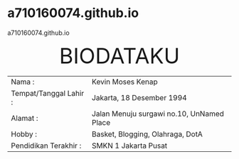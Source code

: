 # a710160074.github.io
a710160074.github.io
<html>

<head>
 <title>BIODATAKU</title>

<body>
 <center>
 <font size="25px">
 BIODATAKU
 </font>
 </center>
 
 <table>
 <tr>
 <td>Nama :</td>
 <td>Kevin Moses Kenap</td>
 </tr>
 <tr>
 <td>Tempat/Tanggal Lahir :</td>
 <td>Jakarta, 18 Desember 1994</td>
 </tr>
 <tr>
 <td>Alamat :</td>
 <td>Jalan Menuju surgawi no.10, UnNamed Place</td>
 </tr>
 <tr>
 <td>Hobby :</td>
 <td>Basket, Blogging, Olahraga, DotA</td>
 </tr>
 <tr>
 <td>Pendidikan Terakhir :</td>
 <td>SMKN 1 Jakarta Pusat</td>
 </tr>
 <tr>

</body>
</head>

</html>
